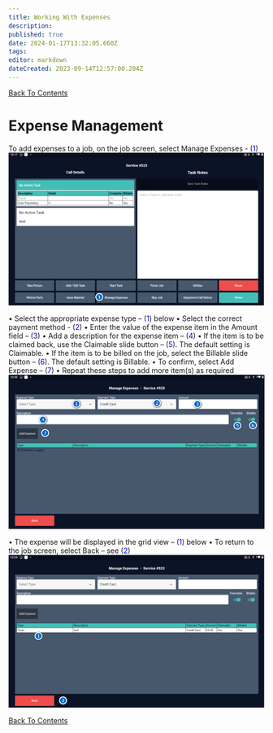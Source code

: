 ```yaml
---
title: Working With Expenses
description: 
published: true
date: 2024-01-17T13:32:05.660Z
tags: 
editor: markdown
dateCreated: 2023-09-14T12:57:00.204Z
---
```


[Back To Contents](.)
# <div id="test">Expense Management</div>

To add expenses to a job, on the job screen, select Manage Expenses - (<span style="color:blue">1</span>)
![mfs_30.png](/mfsassets/mfs_30.png)

•	Select the appropriate expense type – (<span style="color:blue">1</span>) below
•	Select the correct payment method - (<span style="color:blue">2</span>)
•	Enter the value of the expense item in the Amount field – (<span style="color:blue">3</span>)
•	Add a description for the expense item – (<span style="color:blue">4</span>)
•	If the item is to be claimed back, use the Claimable slide button – (<span style="color:blue">5</span>).  The default setting is Claimable.
•	If the item is to be billed on the job, select the Billable slide button – (<span style="color:blue">6</span>).  The default setting is Billable.
•	To confirm, select Add Expense – (<span style="color:blue">7</span>)
•	Repeat these steps to add more item(s) as required
![mfs_31.png](/mfsassets/mfs_31.png)

•	The expense will be displayed in the grid view – (<span style="color:blue">1</span>) below
•	To return to the job screen, select Back – see (<span style="color:blue">2</span>)
![mfs_32.png](/mfsassets/mfs_32.png)

[Back To Contents](.)
